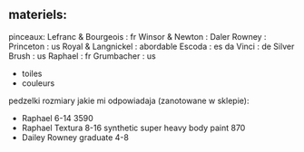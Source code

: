 

## materiels: 
pinceaux: 
Lefranc & Bourgeois : fr
Winsor & Newton : 
Daler Rowney : 
Princeton : us
Royal & Langnickel : abordable
Escoda : es
da Vinci : de
Silver Brush : us
Raphael : fr
Grumbacher : us

- toiles 
- couleurs

pedzelki rozmiary jakie mi odpowiadaja (zanotowane w sklepie): 
- Raphael 6-14 3590
- Raphael Textura 8-16 synthetic super heavy body paint 870
- Dailey Rowney graduate 4-8